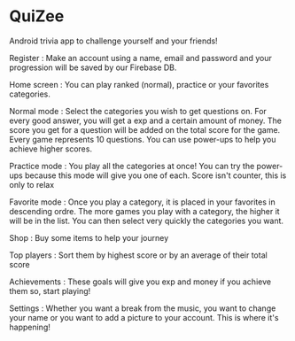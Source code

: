 # QuiZee

Android trivia app to challenge yourself and your friends!

Register : Make an account using a name, email and password and your progression will be saved by our Firebase DB.

Home screen : You can play ranked (normal), practice or your favorites categories. 

Normal mode : Select the categories you wish to get questions on. For every good answer, you will get a exp and a certain amount of money. The score you get for a question will be added on the total score for the game. Every game represents 10 questions. You can use power-ups to help you achieve higher scores.

Practice mode : You play all the categories at once! You can try the power-ups because this mode will give you one of each. Score isn't counter, this is only to relax

Favorite mode : Once you play a category, it is placed in your favorites in descending ordre. The more games you play with a category, the higher it will be in the list. You can then select very quickly the categories you want.

Shop : Buy some items to help your journey

Top players : Sort them by highest score or by an average of their total score

Achievements : These goals will give you exp and money if you achieve them so, start playing!

Settings : Whether you want a break from the music, you want to change your name or you want to add a picture to your account. This is where it's happening!
